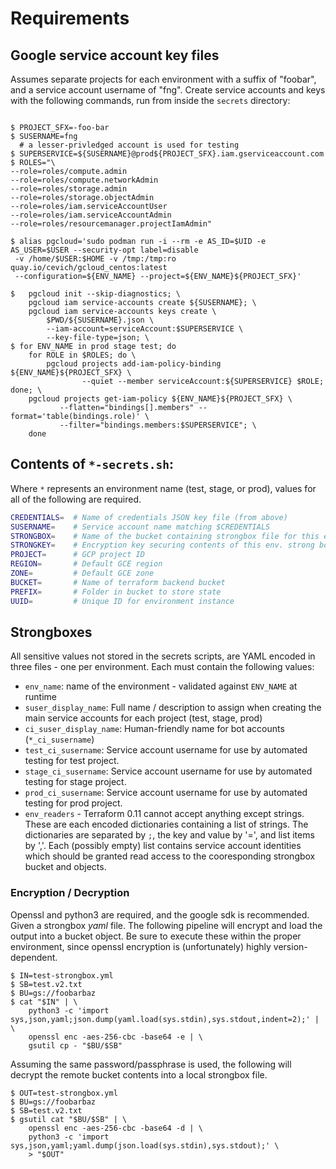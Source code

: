 # Requirements

## Google service account key files

Assumes separate projects for each environment with a suffix of "foobar",
and a service account username of "fng".  Create service accounts and keys
with the following commands, run from inside the ``secrets`` directory:

```

$ PROJECT_SFX=-foo-bar
$ SUSERNAME=fng
  # a lesser-privledged account is used for testing
$ SUPERSERVICE=${SUSERNAME}@prod${PROJECT_SFX}.iam.gserviceaccount.com
$ ROLES="\
--role=roles/compute.admin
--role=roles/compute.networkAdmin
--role=roles/storage.admin
--role=roles/storage.objectAdmin
--role=roles/iam.serviceAccountUser
--role=roles/iam.serviceAccountAdmin
--role=roles/resourcemanager.projectIamAdmin"

$ alias pgcloud='sudo podman run -i --rm -e AS_ID=$UID -e AS_USER=$USER --security-opt label=disable
 -v /home/$USER:$HOME -v /tmp:/tmp:ro quay.io/cevich/gcloud_centos:latest
 --configuration=${ENV_NAME} --project=${ENV_NAME}${PROJECT_SFX}'

$   pgcloud init --skip-diagnostics; \
    pgcloud iam service-accounts create ${SUSERNAME}; \
    pgcloud iam service-accounts keys create \
        $PWD/${SUSERNAME}.json \
        --iam-account=serviceAccount:$SUPERSERVICE \
        --key-file-type=json; \
$ for ENV_NAME in prod stage test; do
    for ROLE in $ROLES; do \
        pgcloud projects add-iam-policy-binding ${ENV_NAME}${PROJECT_SFX} \
                --quiet --member serviceAccount:${SUPERSERVICE} $ROLE;  done; \
    pgcloud projects get-iam-policy ${ENV_NAME}${PROJECT_SFX} \
           --flatten="bindings[].members" --format='table(bindings.role)' \
           --filter="bindings.members:$SUPERSERVICE"; \
    done
```

## Contents of `*-secrets.sh`:

Where `*` represents an environment name (test, stage, or prod), values
for all of the following are required.

```bash
CREDENTIALS=  # Name of credentials JSON key file (from above)
SUSERNAME=    # Service account name matching $CREDENTIALS
STRONGBOX=    # Name of the bucket containing strongbox file for this environment
STRONGKEY=    # Encryption key securing contents of this env. strong box file
PROJECT=      # GCP project ID
REGION=       # Default GCE region
ZONE=         # Default GCE zone
BUCKET=       # Name of terraform backend bucket
PREFIX=       # Folder in bucket to store state
UUID=         # Unique ID for environment instance
```

## Strongboxes

All sensitive values not stored in the secrets scripts, are YAML encoded in three
files - one per environment.  Each must contain the following values:

* ``env_name``: name of the environment - validated against ``ENV_NAME`` at runtime
* ``suser_display_name``: Full name / description to assign when creating the main service accounts
  for each project (test, stage, prod)
* ``ci_suser_display_name``: Human-friendly name for bot accounts (``*_ci_susername``)
* ``test_ci_susername``: Service account username for use by automated testing for test project.
* ``stage_ci_susername``: Service account username for use by automated testing for stage project.
* ``prod_ci_susername``: Service account username for use by automated testing for prod project.
* ``env_readers`` - Terraform 0.11 cannot accept anything except
  strings.  These are each encoded dictionaries containing a list of strings.
  The dictionaries are separated by `;`, the key and value by '=', and list items by ','.
  Each (possibly empty) list contains service account identities which should
  be granted read access to the cooresponding strongbox bucket and objects.

### Encryption / Decryption

Openssl and python3 are required, and the google sdk is recommended.  Given a strongbox *yaml*
file.  The following pipeline will encrypt and load the output into a bucket object.  Be sure
to execute these within the proper environment, since openssl encryption is (unfortunately)
highly version-dependent.

```
$ IN=test-strongbox.yml
$ SB=test.v2.txt
$ BU=gs://foobarbaz
$ cat "$IN" | \
    python3 -c 'import sys,json,yaml;json.dump(yaml.load(sys.stdin),sys.stdout,indent=2);' | \
    openssl enc -aes-256-cbc -base64 -e | \
    gsutil cp - "$BU/$SB"
```

Assuming the same password/passphrase is used, the following will decrypt the remote
bucket contents into a local strongbox file.

```
$ OUT=test-strongbox.yml
$ BU=gs://foobarbaz
$ SB=test.v2.txt
$ gsutil cat "$BU/$SB" | \
    openssl enc -aes-256-cbc -base64 -d | \
    python3 -c 'import sys,json,yaml;yaml.dump(json.load(sys.stdin),sys.stdout);' \
    > "$OUT"
```
